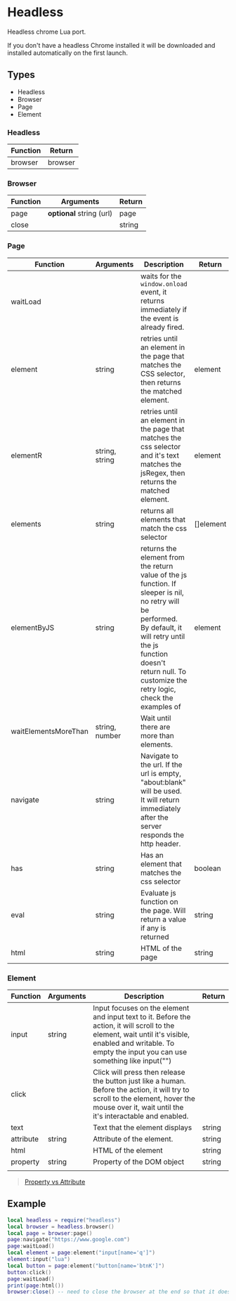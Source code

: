 # Headless

Headless chrome Lua port.

If you don't have a headless Chrome installed
it will be downloaded and installed automatically on the first launch.

## Types

- Headless
- Browser
- Page
- Element

### Headless

| Function | Return  |
|----------|---------|
| browser  | browser |

### Browser

| Function | Arguments                 | Return |
|----------|---------------------------|--------|
| page     | __optional__ string (url) | page   |
| close    |                           | string |

### Page

| Function             | Arguments      | Description                                                                                                                                                                                                                           | Return    |
|----------------------|----------------|---------------------------------------------------------------------------------------------------------------------------------------------------------------------------------------------------------------------------------------|-----------|
| waitLoad             |                | waits for the `window.onload` event, it returns immediately if the event is already fired.                                                                                                                                            |           |
| element              | string         | retries until an element in the page that matches the CSS selector, then returns the matched element.                                                                                                                                 | element   |
| elementR             | string, string | retries until an element in the page that matches the css selector and it's text matches the jsRegex, then returns the matched element.                                                                                               | element   |
| elements             | string         | returns all elements that match the css selector                                                                                                                                                                                      | []element |
| elementByJS          | string         | returns the element from the return value of the js function. If sleeper is nil, no retry will be performed. By default, it will retry until the js function doesn't return null. To customize the retry logic, check the examples of | element   |
| waitElementsMoreThan | string, number | Wait until there are more than <num> <selector> elements.                                                                                                                                                                             |           |
| navigate             | string         | Navigate to the url. If the url is empty, "about:blank" will be used. It will return immediately after the server responds the http header.                                                                                           |           |
| has                  | string         | Has an element that matches the css selector                                                                                                                                                                                          | boolean   |
| eval                 | string         | Evaluate js function on the page. Will return a value if any is returned                                                                                                                                                              | string    |
| html                 | string         | HTML of the page                                                                                                                                                                                                                      | string    |

### Element

| Function  | Arguments | Description                                                                                                                                                                                                 | Return |
|-----------|-----------|-------------------------------------------------------------------------------------------------------------------------------------------------------------------------------------------------------------|--------|
| input     | string    | Input focuses on the element and input text to it. Before the action, it will scroll to the element, wait until it's visible, enabled and writable. To empty the input you can use something like input("") |        |
| click     |           | Click will press then release the button just like a human. Before the action, it will try to scroll to the element, hover the mouse over it, wait until the it's interactable and enabled.                 |        |
| text      |           | Text that the element displays                                                                                                                                                                              | string |
| attribute | string    | Attribute of the element.                                                                                                                                                                                   | string |
| html      |           | HTML of the element                                                                                                                                                                                         | string |
| property  | string    | Property of the DOM object                                                                                                                                                                                  | string |
|           |           |                                                                                                                                                                                                             |        |

> [Property vs Attribute](https://stackoverflow.com/questions/6003819/what-is-the-difference-between-properties-and-attributes-in-html)

## Example

```lua
local headless = require("headless")
local browser = headless.browser()
local page = browser:page()
page:navigate("https://www.google.com")
page:waitLoad()
local element = page:element("input[name='q']")
element:input("lua")
local button = page:element("button[name='btnK']")
button:click()
page:waitLoad()
print(page:html())
browser:close() -- need to close the browser at the end so that it doesn't stay on memory
```
